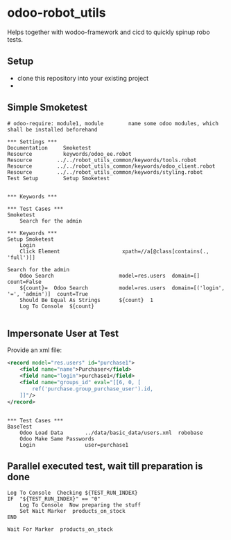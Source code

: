 # odoo-robot_utils

Helps together with wodoo-framework and cicd to quickly spinup robo tests.

## Setup

  * clone this repository into your existing project 
  * 


## Simple Smoketest
```robotframework
# odoo-require: module1, module        name some odoo modules, which shall be installed beforehand

*** Settings ***
Documentation     Smoketest
Resource          keywords/odoo_ee.robot
Resource        ../../robot_utils_common/keywords/tools.robot
Resource        ../../robot_utils_common/keywords/odoo_client.robot
Resource        ../../robot_utils_common/keywords/styling.robot
Test Setup        Setup Smoketest


*** Keywords ***

*** Test Cases ***
Smoketest
    Search for the admin

*** Keywords ***
Setup Smoketest
    Login
    Click Element                    xpath=//a[@class[contains(., 'full')]]

Search for the admin
    Odoo Search                     model=res.users  domain=[]  count=False
    ${count}=  Odoo Search          model=res.users  domain=[('login', '=', 'admin')]  count=True
    Should Be Equal As Strings      ${count}  1
    Log To Console  ${count}


```

## Impersonate User at Test

Provide an xml file:
```xml
<record model="res.users" id="purchase1">
    <field name="name">Purchaser</field>
    <field name="login">purchase1</field>
    <field name="groups_id" eval="[[6, 0, [
        ref('purchase.group_purchase_user').id,
    ]]"/>
</record>

```

```robotframework

*** Test Cases ***
BaseTest
    Odoo Load Data       ../data/basic_data/users.xml  robobase
    Odoo Make Same Passwords
    Login                user=purchase1
```


## Parallel executed test, wait till preparation is done

```robotframework
Log To Console  Checking ${TEST_RUN_INDEX}
IF  "${TEST_RUN_INDEX}" == "0"
    Log To Console  Now preparing the stuff
    Set Wait Marker  products_on_stock
END

Wait For Marker  products_on_stock
```
